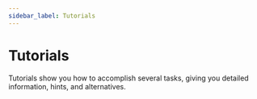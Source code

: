 ```yaml
---
sidebar_label: Tutorials
---
```


# Tutorials

Tutorials show you how to accomplish several tasks, giving you detailed information, hints, and alternatives.
